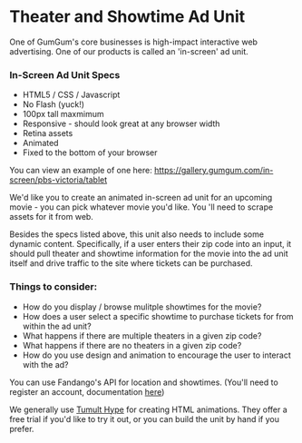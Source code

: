 # Theater and Showtime Ad Unit

One of GumGum's core businesses is high-impact interactive web advertising. One of our products is called an 'in-screen' ad unit. 

### In-Screen Ad Unit Specs
- HTML5 / CSS / Javascript
- No Flash (yuck!)
- 100px tall maxmimum
- Responsive - should look great at any browser width
- Retina assets 
- Animated
- Fixed to the bottom of your browser

You can view an example of one here: https://gallery.gumgum.com/in-screen/pbs-victoria/tablet

We'd like you to create an animated in-screen ad unit for an upcoming movie - you can pick whatever movie you'd like. You 'll need to scrape assets for it from web. 

Besides the specs listed above, this unit also needs to include some dynamic content. Specifically, if a user enters their zip code into an input, it should pull theater and showtime information for the movie into the ad unit itself and drive traffic to the site where tickets can be purchased.

### Things to consider:
 - How do you display / browse mulitple showtimes for the movie?
 - How does a user select a specific showtime to purchase tickets for from within the ad unit?
 - What happens if there are multiple theaters in a given zip code?
 - What happens if there are no theaters in a given zip code?
 - How do you use design and animation to encourage the user to interact with the ad?

You can use Fandango's API for location and showtimes. (You'll need to register an account, documentation [here](https://developer.fandango.com/docs/Home/))

We generally use [Tumult Hype](https://tumult.com/hype/download/) for creating HTML animations. They offer a free trial if you'd like to try it out, or you can build the unit by hand if you prefer. 
